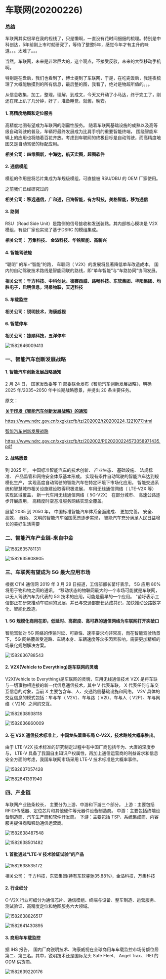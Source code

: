 # 车联网(20200226)



### 总结

车联网其实很早在我的视线了，只是懒啊，一直没有花时间细细的梳理。特别是中科创达，5年前刚上市时就研究了，等待了整整5年，感觉今年才有主升的味道。。。太难了。。。

当然，车联网，未来是非常巨大的，这个观点，不接受反驳，未来的大型移动手机啊。

特别是在盘后，我们也看到了，博士提到了车联网，于是，在吃完饭后，我连夜梳理了大概能触摸到的所有信息，最后整的图，我看了，绝对是物超所值的。。。

从信息收集，加工，整理，理解，到成文，今天又开动了小马达，终于完工了，刚还在床上趴了几分钟，好了，准备睡觉，就酱，晚安。



#### 1. 高精度地图和定位服务

高精度地图有望成为车联网的刚需性服务。 随着车联网基础设施的成熟以及高等级自动驾驶的普及，车辆将最终发展成为比肩手机的重要智能终端， 围绕智能车辆上的应用也将随着百花齐放。考虑到车联网的终极目标是自动驾驶，而高精度地图又是自动驾驶的标配应用。  

**相关公司：四维图新，中海达，航天宏图，超图软件**

#### 2. 通信模组

模组的作用是将芯片集成为车规级模组，可直接被 RSU/OBU 的 OEM 厂家使用。 

之前我们已经研究过的

**相关公司：移远通信，广和通，日海智能，有方科技，美格智能，移为通信**

#### 3. 路侧

RSU（Road Side Unit）是路侧的信号接收和发送装臵。其内部核心模块是 V2X 模组，有些厂家也实现了基于DSRC 的模组集成。 

**相关公司： 万集科技、 金溢科技、华铭智能、高新兴**

#### 4. 智能驾驶舱

“聪明” 的车+“智能”的路， 车联网（ V2X）的发展将显著降低单车改造成本。 国内的自动驾驶技术路线是智能网联的路线，即“单车智能”与“车路协同”协同发展。 

**相关公司：千方科技、中科创达、德赛西威、路畅科技、东软集团、华阳集团、均胜电子，启明信息，鸿泉物联，天迈科技**

#### 5. 车载监控

**相关公司：锐明技术，海康威视**

#### 6. 智慧停车

**相关公司：捷顺科技，五洋停车**



![1582646009413](车联网.assets/1582646009413.png)



### 一、智能汽车创新发展战略

#### 1. 智能汽车创新发展战略通知

2 月 24 日， 国家发改委等 11 部委联合发布《智能汽车创新发展战略》，明确 2025 年/2035~2050 年中长期战略愿景，并提出 20 条主要任务。 

原文：

[**关于印发《智能汽车创新发展战略》的通知**](https://www.ndrc.gov.cn/xxgk/zcfb/tz/202002/t20200224_1221077.html)

https://www.ndrc.gov.cn/xxgk/zcfb/tz/202002/t20200224_1221077.html



[智能汽车创新发展战略](https://www.ndrc.gov.cn/xxgk/zcfb/tz/202002/P020200224573058971435.pdf)

https://www.ndrc.gov.cn/xxgk/zcfb/tz/202002/P020200224573058971435.pdf



#### 2. 战略愿景

到 2025 年， 中国标准智能汽车的技术创新、 产业生态、 基础设施、 法规标准、 产品监管和网络安全体系基本形成。 实现有条件自动驾驶的智能汽车达到规模化生产， 实现高度自动驾驶的智能汽车在特定环境下市场化应用。 智能交通系统和智慧城市相关设施建设取得积极进展， 车用无线通信网络（ LTE-V2X 等） 实现区域覆盖，
新一代车用无线通信网络（ 5G-V2X） 在部分城市、 高速公路逐步开展应用， 高精度时空基准服务网络实现全覆盖。 

展望 2035 到 2050 年， 中国标准智能汽车体系全面建成、 更加完善。 安全、 高效、 绿色、 文明的智能汽车强国愿景逐步实现， 智能汽车充分满足人民日益增长的美好生活需要 



### 二、智能汽车产业链-来自中金

![1582635781131](车联网.assets/1582635781131.png)



![1582635908905](车联网.assets/1582635908905.png)

### 三、车联网有望成为 5G 最大应用市场 

根据 C114 通信网 2019 年 3 月 29 日报道，工信部部长苗圩表示， 5G 应用 80%将用于物和物之间的通讯。 “移动状态的物联网最大的一个市场可能就是车联网，以无人驾驶汽车为代表的 5G 技术的应用，可能是最早的一个应用。 ”苗圩表示工信部正在研究推动车联网的发展，并已与交通部部长达成共识，加快推动公路数字化、智能化改造。 

#### 1. 5G 规模化商用在即，低延时、高密度、高可靠的通信网络为车联网打开突破口 

智能驾驶对 5G 网络的传输时延、可靠性、速率要求均非常高，而在智能驾驶场景下， 5G 网络覆盖受道路、车辆本身、车辆速度等众多因素影响，需要更加精细的场景化规划解决方案。 

![1582636788543](车联网.assets/1582636788543.png)

#### 2. V2X(Vehicle to Everything)是车联网的灵魂

V2X(Vehicle to Everything)是车联网的灵魂，车用无线通信技术 V2X 是将车联与一切事物相连接的新一代信息通信技术，其中 V 代表车联， X 代表任何与车交互信息的对象，当前 X 主要包含车、人、交通路侧基础设施和网络。 V2V 具体的交互信息的模式包括：车与车（ V2V）、车与路（ V2I）、车与人（ V2P）、车与网络（ V2N）之间的交互。 

![1582638938118](车联网.assets/1582638938118.png)



![1582636860009](车联网.assets/1582636860009.png)

#### 3. 在 V2X 通信技术标准上，中国龙头着重布局 C-V2X，技术路线大概率胜出。 

由于 LTE-V2X 技术标准的研究制定过程中有中国厂商包括华为、大唐的深度参与， LTE-V 具备了我国自主知识产权属性，再加上通信运营商的利益诉求和信息安全方面的考虑，我国车联网市场采用 LTE-V 技术标准是大概率事件。 

![1582637057428](车联网.assets/1582637057428.png)

![1582641391940](车联网.assets/1582641391940.png)

### 四、产业链

车联网产业链条较长， 主要分为上游、中游和下游三个部分。
上游：主要包括 RFID/传感器、定位芯片和其他硬件等元器件设备制造商。
中游：主要包括终端设备制造商、汽车生产商和软件开发商。
下游：主要包括 TSP、系统集成商、内容服务提供商和移动通信运营商。 

![1582638487548](车联网.assets/1582638487548.png)



![1582638501482](车联网.assets/1582638501482.png)



#### 1. 首批通过“LTE-V 技术验证试验”的产品 

![1582638535172](车联网.assets/1582638535172.png)

相关公司： 千方科技，东软集团(持有东软睿驰35.88%)，金溢科技，万集科技

#### 2. 行业细分

C-V2X 行业可细分为通信芯片、通信模组、终端与设备、整车制造、运营服务、测试验证、高精度定位和地图服务六大领域。 

![1582638826517](车联网.assets/1582638826517.png)

![1582641430895](车联网.assets/1582641430895.png)



#### 3. 商用车车载监控 

据 IHS 报告， 国内厂商锐明技术、海康威视在全球商用车车载监控市场份额位居第二、第三名。其中，锐明技术还是国际龙头 Safe Fleet、 Angel Trax、 REI 的 ODM 供货商。 

![1582639220176](车联网.assets/1582639220176.png)

























